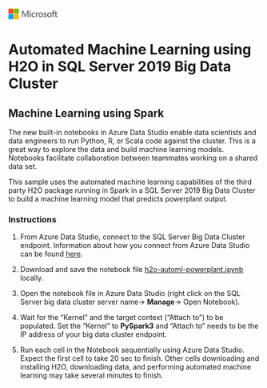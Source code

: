 ![](./media/solutions-microsoft-logo-small.png)
# Automated Machine Learning using H2O in SQL Server 2019 Big Data Cluster

## Machine Learning using Spark

The new built-in notebooks in Azure Data Studio enable data scientists and data engineers to run Python, R, or Scala code against the cluster. This is a great way to explore the data and build machine learning models. Notebooks facilitate collaboration between teammates working on a shared data set.

This sample uses the automated machine learning capabilities of the third party H2O package running in Spark in a SQL Server 2019 Big Data Cluster to build a machine learning model that predicts powerplant output.

### Instructions

1. From Azure Data Studio, connect to the SQL Server Big Data Cluster endpoint. Information about how you connect from Azure Data Studio can be found [here](https://docs.microsoft.com/en-us/sql/azure-data-studio/sql-server-2019-extension?view=sql-server-ver15).

1. Download and save the notebook file [h2o-automl-powerplant.ipynb](h2o-automl-powerplant.ipynb/) locally.

1. Open the notebook file in Azure Data Studio (right click on the SQL Server big data cluster  server name-> **Manage**-> Open Notebook).

1. Wait for the “Kernel” and the target context (“Attach to”) to be populated. Set the “Kernel” to **PySpark3** and “Attach to” needs to be the IP address of your big data cluster endpoint.

1. Run each cell in the Notebook sequentially using Azure Data Studio. Expect the first cell to take 20 sec to finish. Other cells downloading and installing H2O, downloading data, and performing automated machine learning may take several minutes to finish.

